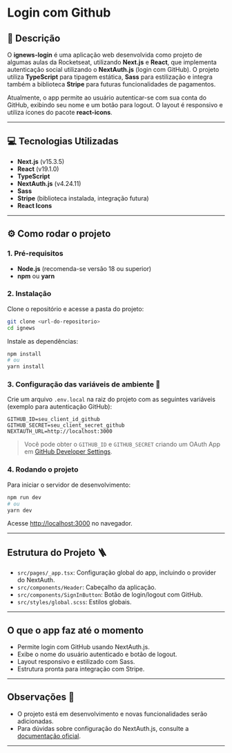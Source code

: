 # Login com Github

## 📝 Descrição

O **ignews-login** é uma aplicação web desenvolvida como projeto de algumas aulas da Rocketseat, utilizando **Next.js** e **React**, que implementa autenticação social utilizando o **NextAuth.js** (login com GitHub). O projeto utiliza **TypeScript** para tipagem estática, **Sass** para estilização e integra também a biblioteca **Stripe** para futuras funcionalidades de pagamentos.

Atualmente, o app permite ao usuário autenticar-se com sua conta do GitHub, exibindo seu nome e um botão para logout. O layout é responsivo e utiliza ícones do pacote **react-icons**.

---

## 💻 Tecnologias Utilizadas

- **Next.js** (v15.3.5)
- **React** (v19.1.0)
- **TypeScript**
- **NextAuth.js** (v4.24.11)
- **Sass**
- **Stripe** (biblioteca instalada, integração futura)
- **React Icons**

---

## ⚙️ Como rodar o projeto

### 1. Pré-requisitos 

- **Node.js** (recomenda-se versão 18 ou superior)
- **npm** ou **yarn**

### 2. Instalação 

Clone o repositório e acesse a pasta do projeto:

```bash
git clone <url-do-repositorio>
cd ignews
```

Instale as dependências:

```bash
npm install
# ou
yarn install
```

### 3. Configuração das variáveis de ambiente 🔨

Crie um arquivo `.env.local` na raiz do projeto com as seguintes variáveis (exemplo para autenticação GitHub):

```
GITHUB_ID=seu_client_id_github
GITHUB_SECRET=seu_client_secret_github
NEXTAUTH_URL=http://localhost:3000
```

> Você pode obter o `GITHUB_ID` e `GITHUB_SECRET` criando um OAuth App em [GitHub Developer Settings](https://github.com/settings/developers).

### 4. Rodando o projeto

Para iniciar o servidor de desenvolvimento:

```bash
npm run dev
# ou
yarn dev
```

Acesse [http://localhost:3000](http://localhost:3000) no navegador.

---

## Estrutura do Projeto 🪜

- `src/pages/_app.tsx`: Configuração global do app, incluindo o provider do NextAuth.
- `src/components/Header`: Cabeçalho da aplicação.
- `src/components/SignInButton`: Botão de login/logout com GitHub.
- `src/styles/global.scss`: Estilos globais.

---

## O que o app faz até o momento

- Permite login com GitHub usando NextAuth.js.
- Exibe o nome do usuário autenticado e botão de logout.
- Layout responsivo e estilizado com Sass.
- Estrutura pronta para integração com Stripe.

---

## Observações 📃

- O projeto está em desenvolvimento e novas funcionalidades serão adicionadas.
- Para dúvidas sobre configuração do NextAuth.js, consulte a [documentação oficial](https://next-auth.js.org/getting-started/introduction).

---